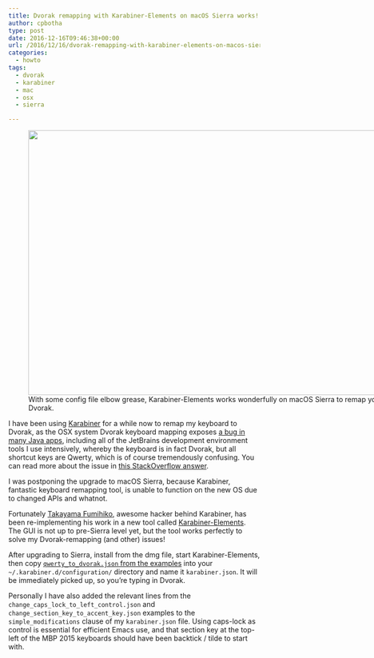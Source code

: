 ```yaml
---
title: Dvorak remapping with Karabiner-Elements on macOS Sierra works!
author: cpbotha
type: post
date: 2016-12-16T09:46:38+00:00
url: /2016/12/16/dvorak-remapping-with-karabiner-elements-on-macos-sierra-works/
categories:
  - howto
tags:
  - dvorak
  - karabiner
  - mac
  - osx
  - sierra

---
```

<figure id="attachment_2680" aria-describedby="caption-attachment-2680" style="width: 840px" class="wp-caption alignnone"><a href="https://cpbotha.net/wp-content/uploads/2016/12/Screen-Shot-2016-12-16-at-11.09.32-AM.png" data-rel="lightbox-image-0" data-rl_title="" data-rl_caption="" title=""><img data-attachment-id="2680" data-permalink="https://cpbotha.net/2016/12/16/dvorak-remapping-with-karabiner-elements-on-macos-sierra-works/screen-shot-2016-12-16-at-11-09-32-am/" data-orig-file="https://cpbotha.net/wp-content/uploads/2016/12/Screen-Shot-2016-12-16-at-11.09.32-AM.png" data-orig-size="1798,1134" data-comments-opened="1" data-image-meta="{&quot;aperture&quot;:&quot;0&quot;,&quot;credit&quot;:&quot;&quot;,&quot;camera&quot;:&quot;&quot;,&quot;caption&quot;:&quot;&quot;,&quot;created_timestamp&quot;:&quot;0&quot;,&quot;copyright&quot;:&quot;&quot;,&quot;focal_length&quot;:&quot;0&quot;,&quot;iso&quot;:&quot;0&quot;,&quot;shutter_speed&quot;:&quot;0&quot;,&quot;title&quot;:&quot;&quot;,&quot;orientation&quot;:&quot;0&quot;}" data-image-title="Screen Shot 2016-12-16 at 11.09.32 AM" data-image-description="" data-medium-file="https://cpbotha.net/wp-content/uploads/2016/12/Screen-Shot-2016-12-16-at-11.09.32-AM-300x189.png" data-large-file="https://cpbotha.net/wp-content/uploads/2016/12/Screen-Shot-2016-12-16-at-11.09.32-AM-1024x646.png" class="wp-image-2680 size-large" src="https://cpbotha.net/wp-content/uploads/2016/12/Screen-Shot-2016-12-16-at-11.09.32-AM-1024x646.png" width="840" height="530" srcset="https://cpbotha.net/wp-content/uploads/2016/12/Screen-Shot-2016-12-16-at-11.09.32-AM-1024x646.png 1024w, https://cpbotha.net/wp-content/uploads/2016/12/Screen-Shot-2016-12-16-at-11.09.32-AM-300x189.png 300w, https://cpbotha.net/wp-content/uploads/2016/12/Screen-Shot-2016-12-16-at-11.09.32-AM-768x484.png 768w, https://cpbotha.net/wp-content/uploads/2016/12/Screen-Shot-2016-12-16-at-11.09.32-AM-1200x757.png 1200w" sizes="(max-width: 709px) 85vw, (max-width: 909px) 67vw, (max-width: 1362px) 62vw, 840px" /></a><figcaption id="caption-attachment-2680" class="wp-caption-text">With some config file elbow grease, Karabiner-Elements works wonderfully on macOS Sierra to remap your keyboard to Dvorak.</figcaption></figure> 

I have been using [Karabiner][1] for a while now to remap my keyboard to Dvorak, as the OSX system Dvorak keyboard mapping exposes [a bug in many Java apps][2], including all of the JetBrains development environment tools I use intensively, whereby the keyboard is in fact Dvorak, but all shortcut keys are Qwerty, which is of course tremendously confusing. You can read more about the issue in [this StackOverflow answer][3].

I was postponing the upgrade to macOS Sierra, because Karabiner, fantastic keyboard remapping tool, is unable to function on the new OS due to changed APIs and whatnot.

Fortunately [Takayama Fumihiko][4], awesome hacker behind Karabiner, has been re-implementing his work in a new tool called [Karabiner-Elements][5]. The GUI is not up to pre-Sierra level yet, but the tool works perfectly to solve my Dvorak-remapping (and other) issues!

After upgrading to Sierra, install from the dmg file, start Karabiner-Elements, then copy [`qwerty_to_dvorak.json` from the examples][6] into your `~/.karabiner.d/configuration/` directory and name it `karabiner.json`. It will be immediately picked up, so you&#8217;re typing in Dvorak.

Personally I have also added the relevant lines from the `change_caps_lock_to_left_control.json` and `change_section_key_to_accent_key.json` examples to the `simple_modifications` clause of my `karabiner.json` file. Using caps-lock as control is essential for efficient Emacs use, and that section key at the top-left of the MBP 2015 keyboards should have been backtick / tilde to start with.

 [1]: https://pqrs.org/osx/karabiner/
 [2]: https://bugs.openjdk.java.net/browse/JDK-8022079
 [3]: http://stackoverflow.com/a/31119280/532513
 [4]: https://github.com/tekezo
 [5]: https://github.com/tekezo/Karabiner-Elements
 [6]: https://github.com/tekezo/Karabiner-Elements/blob/master/examples/qwerty_to_dvorak.json

